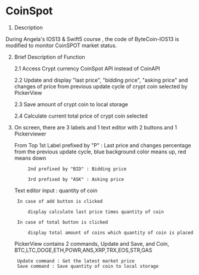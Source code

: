 # CoinSpot
1. Description

During Angela's IOS13 & Swift5 course , the code of ByteCoin-IOS13 is modified to monitor CoinSPOT market status.

2. Brief Description of Function

    2.1 Access Crypt currency CoinSpot API instead of CoinAPI
  
   2.2 Update and display "last price", "bidding price", "asking price" and changes of price from previous update cycle of 
      crypt coin selected by PickerView
      
   2.3 Save amount of crypt coin to local storage
  
   2.4 Calculate current total price of crypt coin selected
  
3. On screen, there are 3 labels and 1 text editor with 2 buttons and 1 Pickerviewer
  
   From Top 1st Label prefixed by "P" : Last price and changes percentage from the previous update cycle,
            blue background color means up, red means down 
            
            2nd prefixed by "BID" : Bidding price
            
            3rd prefixed by "ASK" : Asking price
            
   Text editor input : quantity of coin
   
        In case of add button is clicked  
      
            display calculate last price times quantity of coin 
         
        In case of total button is clicked
      
            display total amount of coins which quantity of coin is placed
         
    PickerView contains 2 commands, Update and Save, and Coin,  BTC,LTC,DOGE,ETH,POWR,ANS,XRP,TRX,EOS,STR,GAS
       
        Update command : Get the latest market price
        Save command : Save quantity of coin to local storage
    
      
         
               





 
